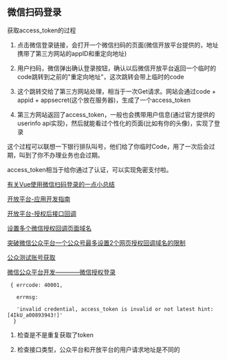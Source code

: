 ## 微信扫码登录

获取access_token的过程

1. 点击微信登录链接，会打开一个微信扫码的页面(微信开放平台提供的，地址携带了第三方网站的appID和重定向地址)

2. 用户扫码，微信弹出确认登录按钮，确认以后微信开放平台返回一个临时的code跳转到之前的"重定向地址"，这次跳转会带上临时的code

3. 这个跳转交给了第三方网站处理，相当于一次Get请求。网站会通过code + appid + appsecret(这个放在服务器)，生成了一个access_token

4. 第三方网站返回了access_token，一般也会携带用户信息(通过官方提供的userinfo api实现)，然后就能看过个性化的页面(比如有你的头像)，实现了登录

这个过程可以联想一下银行排队叫号，他们给了你临时Code，用了一次后会过期，叫到了你不办理业务也会过期。

access_token相当于给你通过了认证，可以实现免密支付啦。

[有关Vue使用微信扫码登录的一点小总结](https://blog.csdn.net/sinat_22014829/article/details/73087651) 

[开放平台-应用开发指南](https://open.weixin.qq.com/cgi-bin/showdocument?action=dir_list&t=resource/res_list&verify=1&id=open1419316505&token=58cc123fad27e306bfedc323d4cb9c5a32020b77&lang=zh_CN)

[开放平台-授权后接口回调](https://open.weixin.qq.com/cgi-bin/showdocument?action=dir_list&t=resource/res_list&verify=1&id=open1419316518&token=58cc123fad27e306bfedc323d4cb9c5a32020b77&lang=zh_CN) 

[设置多个微信授权回调页面域名](https://www.cnblogs.com/lyzg/p/6159617.html) 

[突破微信公众平台一个公众号最多设置2个网页授权回调域名的限制](https://github.com/lionskys/codetoany) 

[公众测试账号获取](http://mp.weixin.qq.com/debug/cgi-bin/sandboxinfo?action=showinfo&t=sandbox/index) 

[微信公众平台开发————微信授权登录](https://www.cnblogs.com/0201zcr/p/5131602.html) 



```
 { errcode: 40001,

   errmsg:

   'invalid credential, access_token is invalid or not latest hint: [4IkU_a00893943!]' 
  } 
```

1. 检查是不是重复获取了token

2. 检查接口类型，公众平台和开放平台的用户请求地址是不同的